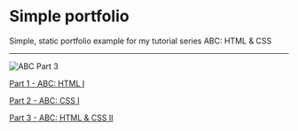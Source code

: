 # Simple portfolio

Simple, static portfolio example for my tutorial series ABC: HTML & CSS

---

![ABC Part 3](http://blog.emanuelbaran.dk/content/images/2014/Jan/abc_vocer.jpg)

[Part 1 - ABC: HTML I](http://blog.emanuelbaran.dk/abc-html/)

[Part 2 - ABC: CSS I](http://blog.emanuelbaran.dk/abc-css-i/)

[Part 3 - ABC: HTML & CSS II](http://blog.emanuelbaran.dk/abc-html-css-ii)
